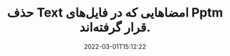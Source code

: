 ---
############################# Static ############################
layout: "auto-gen-signature"
date: 2022-03-01T15:12:22
draft: false
operation: Delete
signaturetype: Text
fileformat: Pptm
productName: Java
lang: fa
productCode: java
otherformats: pdf doc docx docm dot dotm dotx odt ott rtf xls xlsx xlsm xlsb csv ods ots xltx xltm ppt pptx pps ppsx odp otp potx potm pptm ppsm
breadcrumb: Put Text signature on Pptm for Java

############################# Head ############################
head_title: "حذف امضاهای Text از فایل‌های Pptm از طریق Java"
head_description: "حذف امضاهای خاص Text از اسناد امضا شده Pptm ممکن است به راحتی با کد کوتاه Java انجام شود."

############################# Header ############################
title: "حذف Text امضاهایی که در فایل‌های Pptm قرار گرفته‌اند."
description: "امضاهای مختلف Text را از اسناد Pptm حذف کنید. حذف امضاهای Text به کد Java ساده نیاز دارد."
bg_image: "https://cms.admin.containerize.com/templates/aspose/App_Themes/V3/images/bg/header1.png"
bg_overlay: false
button:
    enable: true

############################# SubMenu ############################
submenu:
    enable: true

    left:
        img_alt: "GroupDocs.Signature for Java"
        image: "https://cms.admin.containerize.com/templates/groupdocs/images/product-logos/90x90-noborder/groupdocs-signature-java.png"
        product: "GroupDocs.Signature"
        platform: "Java"



############################# About ############################
about:
    enable: true
    title: "اطلاعاتی درباره ویژگی‌های API GroupDocs.Signature for Java دریافت کنید"
    content: |
        [GroupDocs.Signature for Java](https://products.groupdocs.com/signature/java/) API راه های زیادی برای پردازش اسناد شما با استفاده از امضای الکترونیکی ارائه می دهد. امضاهای دیجیتال مانند متون، تصاویر، گواهی های دیجیتال، بارکدها، کدهای QR، تمبر یا ابرداده در دسترس هستند. مشتریان امکان افزودن، حذف، به روز رسانی، تأیید یا جستجوی امضاهای دیجیتال را در فایل های PDF، اسناد MS Word، کتاب های کار MS Excel، ارائه های MS PowerPoint، فایل های Adobe Photoshop و فرمت های تصویری مختلف دارند. تعداد زیادی از ویژگی ها و تنظیمات مفید ارائه شده است.
    

############################# Steps ############################
steps:
    enable: true
    title_left: "نحوه حذف امضاهای Text از سند Pptm"
    content_left: |
        [GroupDocs.Signature for Java](https://products.groupdocs.com/signature/java/) ویژگی مفیدی را برای پاک کردن اسناد Pptm از امضاهای Text با چند خط کد ارائه می‌کند.
        
        * ابتدا، مسیر عبور شی Signature به سند خود را به عنوان پارامتر سازنده نمونه سازی کنید.
        * سپس، یک شی امضای مناسب ایجاد کنید و شناسه منحصر به فرد آن را تنظیم کنید.
        * پس از آن، متد Delete را فراخوانی کنید که شی امضا را ارسال می کند که باید حذف شود.
        * در نهایت، نتایج عملیات را پردازش کنید.

    title_right: "سیستم مورد نیاز"
    content_right: |
        GroupDocs.Signature for Java در تمام سیستم عامل ها و سیستم عامل های اصلی پشتیبانی می شود. لطفا قبل از اجرای کد زیر، از نصب پیش نیازهای زیر بر روی سیستم خود اطمینان حاصل کنید.

        * سیستم عامل: مایکروسافت ویندوز، لینوکس، MacOS
        * محیط های توسعه: NetBeans, Intellij IDEA, Eclipse, etc.
        * Java runtime: J2SE 6.0 and above
        * آخرین نسخه GroupDocs.Signature for Java را از [Maven](https://repository.groupdocs.com/webapp/#/artifacts/browse/tree/General/repo/com/groupdocs/groupdocs-signature) دانلود کنید
         
    code: |
        ```java    
                
        // Set up input Pptm file
        String filePath = "input.pptm";
        // Set up output file
        String outputFilePath = "output.pptm";

        // Instantiate Signature for input file
        Signature signature = new Signature(filePath);

        // Id of signature which is supposed to be deleted
        // such Id may be obtained as result of search operation
        String id = "ff988ab1-7403-4c8d-8db7-f2a56b9f8530";

        // provide signature features to delete
        TextSignature signatureToDelete = new TextSignature(id);

        // delete signature
        Boolean deleteResult = signature.delete(outputFilePath, signatureToDelete);

        // process deletion result
        if (deleteResult)
        {
                System.out.println("Signature was deleted successfully!");
        }
        ```

############################# Demos ############################
demos:
    enable: true
    title: "امضا کردن با امضاهای Text نمایش زنده"
    content: |
       با مراجعه به وب‌سایت [GroupDocs.Signature App](https://products.groupdocs.app/signature/family)، همین حالا امضاهای الکترونیکی مختلف را به فایل Pptm اضافه کنید.          

############################# More Formats ############################
more_formats:
    enable: true
    title: "امضاهای Text خود را با Java حذف کنید"
    content: |
        "حذف امضاهای الکترونیکی که به فرمت های مختلف اسناد اضافه شده اند. امضاها را به سرعت بدون کد اضافی حذف کنید."
    format: 
       
       
back_to_top:
    enable: true
---